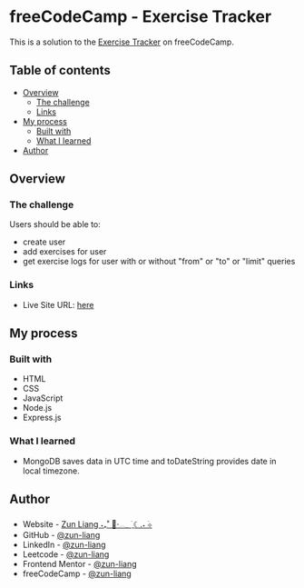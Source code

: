 # freeCodeCamp - Exercise Tracker

This is a solution to the [Exercise Tracker](https://www.freecodecamp.org/learn/apis-and-microservices/apis-and-microservices-projects/exercise-tracker) on freeCodeCamp.

## Table of contents

- [Overview](#overview)
  - [The challenge](#the-challenge)
  - [Links](#links)
- [My process](#my-process)
  - [Built with](#built-with)
  - [What I learned](#what-i-learned)
- [Author](#author)

## Overview

### The challenge

Users should be able to:

- create user
- add exercises for user
- get exercise logs for user with or without "from" or "to" or "limit" queries

### Links

- Live Site URL: [here](https://zun-liang-fcc-exercise-tracker.onrender.com/)

## My process

### Built with

- HTML
- CSS
- JavaScript
- Node.js
- Express.js

### What I learned

- MongoDB saves data in UTC time and toDateString provides date in local timezone.

## Author

- Website - [Zun Liang ˖₊˚ 🦋⋅𓂃 ࣪ ִֶָ☾.˖ ࣪⊹](https://zunldev.com/)
- GitHub - [@zun-liang](https://github.com/zun-liang)
- LinkedIn - [@zun-liang](https://www.linkedin.com/in/zun-liang/)
- Leetcode - [@zun-liang](https://leetcode.com/u/zun-liang/)
- Frontend Mentor - [@zun-liang](https://www.frontendmentor.io/profile/zun-liang)
- freeCodeCamp - [@zun-liang](https://www.freecodecamp.org/zun-liang)
